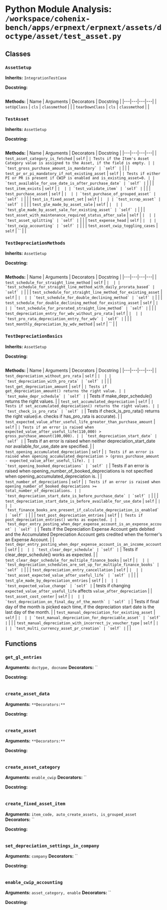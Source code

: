 # Python Module Analysis: `/workspace/cohenix-bench/apps/erpnext/erpnext/assets/doctype/asset/test_asset.py`

## Classes

### `AssetSetup`
**Inherits:** `IntegrationTestCase`


**Docstring:**
```

```

**Methods:**
| Name | Arguments | Decorators | Docstring |
|---|---|---|---|
| `setUpClass` | `cls` | `classmethod` |  |
| `tearDownClass` | `cls` | `classmethod` |  |


### `TestAsset`
**Inherits:** `AssetSetup`


**Docstring:**
```

```

**Methods:**
| Name | Arguments | Decorators | Docstring |
|---|---|---|---|
| `test_asset_category_is_fetched` | `self` | `` | Tests if the Item's Asset Category value is assigned to the Asset, if the field is empty. |
| `test_gross_purchase_amount_is_mandatory` | `self` | `` |  |
| `test_pr_or_pi_mandatory_if_not_existing_asset` | `self` | `` | Tests if either PI or PR is present if CWIP is enabled and is_existing_asset=0. |
| `test_available_for_use_date_is_after_purchase_date` | `self` | `` |  |
| `test_item_exists` | `self` | `` |  |
| `test_validate_item` | `self` | `` |  |
| `test_purchase_asset` | `self` | `` |  |
| `test_purchase_of_grouped_asset` | `self` | `` |  |
| `test_is_fixed_asset_set` | `self` | `` |  |
| `test_scrap_asset` | `self` | `` |  |
| `test_gle_made_by_asset_sale` | `self` | `` |  |
| `test_gle_made_by_asset_sale_for_existing_asset` | `self` | `` |  |
| `test_asset_with_maintenance_required_status_after_sale` | `self` | `` |  |
| `test_asset_splitting` | `self` | `` |  |
| `test_expense_head` | `self` | `` |  |
| `test_cwip_accounting` | `self` | `` |  |
| `test_asset_cwip_toggling_cases` | `self` | `` |  |


### `TestDepreciationMethods`
**Inherits:** `AssetSetup`


**Docstring:**
```

```

**Methods:**
| Name | Arguments | Decorators | Docstring |
|---|---|---|---|
| `test_schedule_for_straight_line_method` | `self` | `` |  |
| `test_schedule_for_straight_line_method_with_daily_prorata_based` | `self` | `` |  |
| `test_schedule_for_straight_line_method_for_existing_asset` | `self` | `` |  |
| `test_schedule_for_double_declining_method` | `self` | `` |  |
| `test_schedule_for_double_declining_method_for_existing_asset` | `self` | `` |  |
| `test_schedule_for_prorated_straight_line_method` | `self` | `` |  |
| `test_depreciation_entry_for_wdv_without_pro_rata` | `self` | `` |  |
| `test_pro_rata_depreciation_entry_for_wdv` | `self` | `` |  |
| `test_monthly_depreciation_by_wdv_method` | `self` | `` |  |


### `TestDepreciationBasics`
**Inherits:** `AssetSetup`


**Docstring:**
```

```

**Methods:**
| Name | Arguments | Decorators | Docstring |
|---|---|---|---|
| `test_depreciation_without_pro_rata` | `self` | `` |  |
| `test_depreciation_with_pro_rata` | `self` | `` |  |
| `test_get_depreciation_amount` | `self` | `` | Tests if get_depreciation_amount() returns the right value. |
| `test_make_depr_schedule` | `self` | `` | Tests if make_depr_schedule() returns the right values. |
| `test_set_accumulated_depreciation` | `self` | `` | Tests if set_accumulated_depreciation() returns the right values. |
| `test_check_is_pro_rata` | `self` | `` | Tests if check_is_pro_rata() returns the right value(i.e. checks if has_pro_rata is accurate). |
| `test_expected_value_after_useful_life_greater_than_purchase_amount` | `self` | `` | Tests if an error is raised when expected_value_after_useful_life(110,000) > gross_purchase_amount(100,000). |
| `test_depreciation_start_date` | `self` | `` | Tests if an error is raised when neither depreciation_start_date nor available_for_use_date are specified. |
| `test_opening_accumulated_depreciation` | `self` | `` | Tests if an error is raised when opening_accumulated_depreciation > (gross_purchase_amount - expected_value_after_useful_life). |
| `test_opening_booked_depreciations` | `self` | `` | Tests if an error is raised when opening_number_of_booked_depreciations is not specified when opening_accumulated_depreciation is. |
| `test_number_of_depreciations` | `self` | `` | Tests if an error is raised when opening_number_of_booked_depreciations >= total_number_of_depreciations. |
| `test_depreciation_start_date_is_before_purchase_date` | `self` | `` |  |
| `test_depreciation_start_date_is_before_available_for_use_date` | `self` | `` |  |
| `test_finance_books_are_present_if_calculate_depreciation_is_enabled` | `self` | `` |  |
| `test_post_depreciation_entries` | `self` | `` | Tests if post_depreciation_entries() works as expected. |
| `test_depr_entry_posting_when_depr_expense_account_is_an_expense_account` | `self` | `` | Tests if the Depreciation Expense Account gets debited and the Accumulated Depreciation Account gets credited when the former's an Expense Account. |
| `test_depr_entry_posting_when_depr_expense_account_is_an_income_account` | `self` | `` |  |
| `test_clear_depr_schedule` | `self` | `` | Tests if clear_depr_schedule() works as expected. |
| `test_clear_depr_schedule_for_multiple_finance_books` | `self` | `` |  |
| `test_depreciation_schedules_are_set_up_for_multiple_finance_books` | `self` | `` |  |
| `test_depreciation_entry_cancellation` | `self` | `` |  |
| `test_asset_expected_value_after_useful_life` | `self` | `` |  |
| `test_gle_made_by_depreciation_entries` | `self` | `` |  |
| `test_expected_value_change` | `self` | `` | tests if changing `expected_value_after_useful_life`
affects `value_after_depreciation` |
| `test_asset_cost_center` | `self` | `` |  |
| `test_depreciation_on_final_day_of_the_month` | `self` | `` | Tests if final day of the month is picked each time, if the depreciation start date is the last day of the month. |
| `test_manual_depreciation_for_existing_asset` | `self` | `` |  |
| `test_manual_depreciation_for_depreciable_asset` | `self` | `` |  |
| `test_manual_depreciation_with_incorrect_jv_voucher_type` | `self` | `` |  |
| `test_multi_currency_asset_pr_creation` | `self` | `` |  |





## Functions

### `get_gl_entries`
**Arguments:** `doctype, docname`
**Decorators:** ``

**Docstring:**
```

```
### `create_asset_data`
**Arguments:** ``
**Decorators:** ``

**Docstring:**
```

```
### `create_asset`
**Arguments:** ``
**Decorators:** ``

**Docstring:**
```

```
### `create_asset_category`
**Arguments:** `enable_cwip`
**Decorators:** ``

**Docstring:**
```

```
### `create_fixed_asset_item`
**Arguments:** `item_code, auto_create_assets, is_grouped_asset`
**Decorators:** ``

**Docstring:**
```

```
### `set_depreciation_settings_in_company`
**Arguments:** `company`
**Decorators:** ``

**Docstring:**
```

```
### `enable_cwip_accounting`
**Arguments:** `asset_category, enable`
**Decorators:** ``

**Docstring:**
```

```


